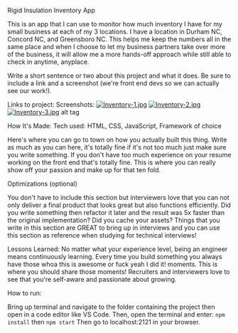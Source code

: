 Rigid Insulation Inventory App

This is an app that I can use to monitor how much inventory I have for my small business at each of my 3 locations. I have a location in Durham NC, Concord NC, and Greensboro NC. This helps me keep the numbers all in the same place and when I choose to let my business partners take over more of the business, it will allow me a more hands-off approach while still able to check in anytime, anyplace.



Write a short sentence or two about this project and what it does. Be sure to include a link and a screenshot (we're front end devs so we can actually see our work!).

Links to project: 
Screenshots:
[![Inventory-1.jpg](https://i.postimg.cc/KvP6Ky1J/Inventory-1.jpg)](https://postimg.cc/XpvHhmcC)
[![Inventory-2.jpg](https://i.postimg.cc/K8QCNrrT/Inventory-2.jpg)](https://postimg.cc/LJYy4PW4)
[![Inventory-3.jpg](https://i.postimg.cc/vZGpfS9M/Inventory-3.jpg)](https://postimg.cc/mt6XGj86)
alt tag

How It's Made:
Tech used: HTML, CSS, JavaScript, Framework of choice

Here's where you can go to town on how you actually built this thing. Write as much as you can here, it's totally fine if it's not too much just make sure you write something. If you don't have too much experience on your resume working on the front end that's totally fine. This is where you can really show off your passion and make up for that ten fold.

Optimizations
(optional)

You don't have to include this section but interviewers love that you can not only deliver a final product that looks great but also functions efficiently. Did you write something then refactor it later and the result was 5x faster than the original implementation? Did you cache your assets? Things that you write in this section are GREAT to bring up in interviews and you can use this section as reference when studying for technical interviews!

Lessons Learned:
No matter what your experience level, being an engineer means continuously learning. Every time you build something you always have those whoa this is awesome or fuck yeah I did it! moments. This is where you should share those moments! Recruiters and interviewers love to see that you're self-aware and passionate about growing.

How to run:

Bring up terminal and navigate to the folder containing the project then open in a code editor like VS Code. Then, open the terminal and enter:
`npm install`
then
`npm start`
Then
go to localhost:2121 in your browser.
